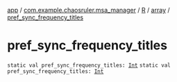 [app](../../../index.md) / [com.example.chaosruler.msa_manager](../../index.md) / [R](../index.md) / [array](index.md) / [pref_sync_frequency_titles](.)

# pref_sync_frequency_titles

`static val pref_sync_frequency_titles: `[`Int`](https://kotlinlang.org/api/latest/jvm/stdlib/kotlin/-int/index.html)
`static val pref_sync_frequency_titles: `[`Int`](https://kotlinlang.org/api/latest/jvm/stdlib/kotlin/-int/index.html)